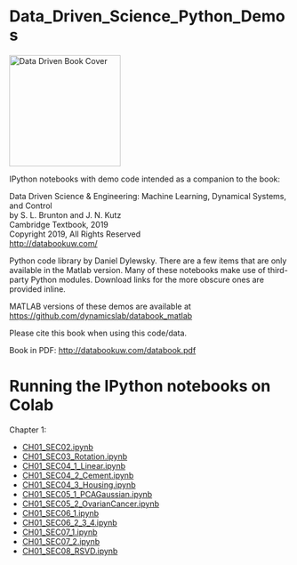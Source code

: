 # Data_Driven_Science_Python_Demos

<img src="http://www.databookuw.com/files/stacks-image-5bffc53-882x1200.png" alt="Data Driven Book Cover" width="200"/>

IPython notebooks with demo code intended as a companion to the book:  


Data Driven Science & Engineering: Machine Learning, Dynamical Systems, and Control  
by S. L. Brunton and J. N. Kutz  
Cambridge Textbook, 2019  
Copyright 2019, All Rights Reserved  
http://databookuw.com/


Python code library by Daniel Dylewsky. There are a few items that are only available in the Matlab version. Many of these notebooks make use of third-party Python modules. Download links for the more obscure ones are provided inline.

MATLAB versions of these demos are available at https://github.com/dynamicslab/databook_matlab

Please cite this book when using this code/data. 

Book in PDF: http://databookuw.com/databook.pdf


# Running the IPython notebooks on Colab

Chapter 1:
  * [CH01_SEC02.ipynb](https://colab.research.google.com/github/ml-ninja/Data_Driven_Science_Python_Demos/blob/master/CH01/CH01_SEC02.ipynb)
  * [CH01_SEC03_Rotation.ipynb](https://colab.research.google.com/github/ml-ninja/Data_Driven_Science_Python_Demos/blob/master/CH01/CH01_SEC03_Rotation.ipynb)
  * [CH01_SEC04_1_Linear.ipynb](https://colab.research.google.com/github/ml-ninja/Data_Driven_Science_Python_Demos/blob/master/CH01/CH01_SEC04_1_Linear.ipynb)
  * [CH01_SEC04_2_Cement.ipynb](https://colab.research.google.com/github/ml-ninja/Data_Driven_Science_Python_Demos/blob/master/CH01/CH01_SEC04_2_Cement.ipynb)
  * [CH01_SEC04_3_Housing.ipynb](https://colab.research.google.com/github/ml-ninja/Data_Driven_Science_Python_Demos/blob/master/CH01/CH01_SEC04_3_Housing.ipynb)
  * [CH01_SEC05_1_PCAGaussian.ipynb](https://colab.research.google.com/github/ml-ninja/Data_Driven_Science_Python_Demos/blob/master/CH01/CH01_SEC05_1_PCAGaussian.ipynb)
  * [CH01_SEC05_2_OvarianCancer.ipynb](https://colab.research.google.com/github/ml-ninja/Data_Driven_Science_Python_Demos/blob/master/CH01/CH01_SEC05_2_OvarianCancer.ipynb)
  * [CH01_SEC06_1.ipynb](https://colab.research.google.com/github/ml-ninja/Data_Driven_Science_Python_Demos/blob/master/CH01/CH01_SEC06_1.ipynb)
  * [CH01_SEC06_2_3_4.ipynb](https://colab.research.google.com/github/ml-ninja/Data_Driven_Science_Python_Demos/blob/master/CH01/CH01_SEC06_2_3_4.ipynb)
  * [CH01_SEC07_1.ipynb](https://colab.research.google.com/github/ml-ninja/Data_Driven_Science_Python_Demos/blob/master/CH01/CH01_SEC07_1.ipynb)
  * [CH01_SEC07_2.ipynb](https://colab.research.google.com/github/ml-ninja/Data_Driven_Science_Python_Demos/blob/master/CH01/CH01_SEC07_2.ipynb)
  * [CH01_SEC08_RSVD.ipynb](https://colab.research.google.com/github/ml-ninja/Data_Driven_Science_Python_Demos/blob/master/CH01/CH01_SEC08_RSVD.ipynb)
  


